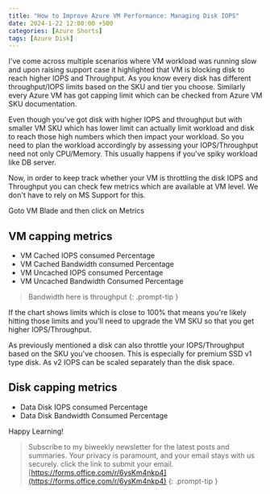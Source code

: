 ```yaml
---
title: "How to Improve Azure VM Performance: Managing Disk IOPS"
date: 2024-1-22 12:00:00 +500
categories: [Azure Shorts]
tags: [Azure Disk]
---
```


I've come across multiple scenarios where VM workload was running slow and upon raising support case it highlighted that VM is blocking disk to reach higher IOPS and Throughput.
As you know every disk has different throughput/IOPS limits based on the SKU and tier you choose. Similarly every Azure VM has got capping limit which can be checked from Azure VM SKU documentation.

Even though you've got disk with higher IOPS and throughput but with smaller VM SKU which has lower limit can actually limit workload and disk to reach those high numbers which then impact your workload.
So you need to plan the workload accordingly by assessing your IOPS/Throughput need not only CPU/Memory.
This usually happens if you've spiky workload like DB server.

Now, in order to keep track whether your VM is throttling the disk IOPS and Throughput you can check few metrics which are available at VM level. We don't have to rely on MS Support for this.

Goto VM Blade and then click on Metrics 

## VM capping metrics 
* VM Cached IOPS consumed Percentage
* VM Cached Bandwidth consumed Percentage
* VM Uncached IOPS consumed Percentage
* VM Uncached Bandwidth Consumed Percentage

> Bandwidth here is throughput
{: .prompt-tip }

If the chart shows limits which is close to 100% that means you're likely hitting those limits and you'll need to upgrade the VM SKU so that you get higher IOPS/Throughput.

As previously mentioned a disk can also throttle your IOPS/Throughput based on the SKU you've choosen.
This is especially for premium SSD v1 type disk. As v2 IOPS can be scaled separately than the disk space.

## Disk capping metrics 
* Data Disk IOPS consumed Percentage
* Data Disk Bandwidth Consumed Percentage

Happy Learning!

>Subscribe to my biweekly newsletter for the latest posts and summaries. Your privacy is paramount, and your email stays with us securely.
click the link to submit your email.
[https://forms.office.com/r/6ysKm4nkp4](https://forms.office.com/r/6ysKm4nkp4)
{: .prompt-tip }
